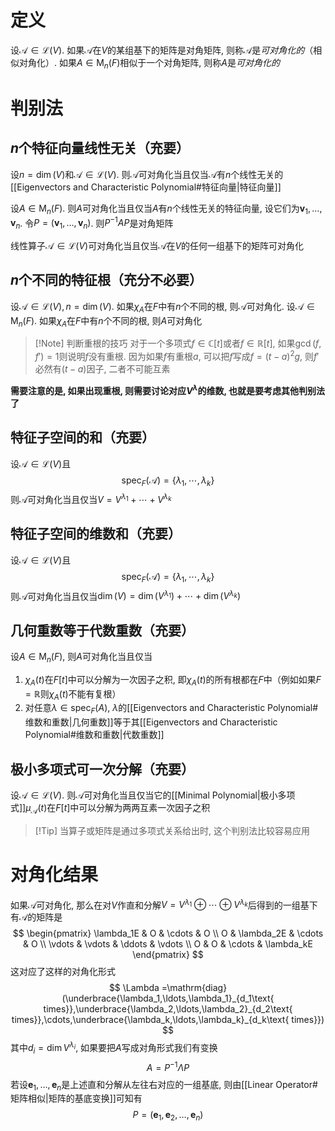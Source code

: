# 定义
设$\mathcal A\in \mathcal{L}(V)$. 如果$\mathcal A$在$V$的某组基下的矩阵是对角矩阵, 则称$\mathcal A$是*可对角化的*（相似对角化）. 如果$A\in \mathrm{M}_n(F)$相似于一个对角矩阵, 则称$A$是*可对角化的*

# 判别法
## $n$个特征向量线性无关（充要）
设$n = \dim(V)$和$\mathcal A \in \mathcal{L}(V)$. 则$\mathcal A$可对角化当且仅当$\mathcal A$有$n$个线性无关的[[Eigenvectors and Characteristic Polynomial#特征向量|特征向量]]

设$A\in \mathrm{M}_n(F)$. 则$A$可对角化当且仅当$A$有$n$个线性无关的特征向量, 设它们为$\boldsymbol v_1, \ldots, \boldsymbol v_n$. 令$P=(\boldsymbol v_1, \ldots, \boldsymbol v_n)$. 则$P^{-1}AP$是对角矩阵

线性算子$\mathcal A\in \mathcal{L}(V)$可对角化当且仅当$\mathcal A$在$V$的任何一组基下的矩阵可对角化
## $n$个不同的特征根（充分不必要）
设$\mathcal A \in \mathcal{L}(V), n = \dim(V)$. 如果$\chi_A$在$F$中有$n$个不同的根, 则$\mathcal A$可对角化. 设$\mathcal A \in \mathrm{M}_n(F)$. 如果$\chi_A$在$F$中有$n$个不同的根, 则$A$可对角化

> [!Note] 判断重根的技巧
> 对于一个多项式$f\in \mathbb{C}[t]$或者$f\in \mathbb{R}[t]$, 如果$\gcd(f,f') = 1$则说明$f$没有重根. 因为如果$f$有重根$a$, 可以把$f$写成$f=(t-a)^2g$, 则$f'$必然有$(t-a)$因子, 二者不可能互素

**需要注意的是, 如果出现重根, 则需要讨论对应$V^\lambda$的维数, 也就是要考虑其他判别法了**
## 特征子空间的和（充要）
设$\mathcal A \in \mathcal{L}(V)$且
$$
\mathrm{spec}_F(\mathcal A) = \{\lambda_1, \cdots, \lambda_k\}
$$
则$\mathcal A$可对角化当且仅当$V = V^{\lambda_1} + \cdots + V^{\lambda_k}$
## 特征子空间的维数和（充要）
设$\mathcal A \in \mathcal{L}(V)$且
$$
\mathrm{spec}_F(\mathcal A) = \{\lambda_1, \cdots, \lambda_k\}
$$
则$\mathcal A$可对角化当且仅当$\dim(V) = \dim(V^{\lambda_1}) + \cdots + \dim(V^{\lambda_k})$
## 几何重数等于代数重数（充要）
设$A\in \mathrm{M}_n(F)$, 则$A$可对角化当且仅当
1. $\chi_A(t)$在$F[t]$中可以分解为一次因子之积, 即$\chi_A(t)$的所有根都在$F$中（例如如果$F = \mathbb{R}$则$\chi_A(t)$不能有复根）
2. 对任意$\lambda\in \mathrm{spec}_F(A)$, $\lambda$的[[Eigenvectors and Characteristic Polynomial#维数和重数|几何重数]]等于其[[Eigenvectors and Characteristic Polynomial#维数和重数|代数重数]]
## 极小多项式可一次分解（充要）
设$\mathcal A\in \mathcal{L}(V)$. 则$\mathcal A$可对角化当且仅当它的[[Minimal Polynomial|极小多项式]]$\mu_\mathcal A(t)$在$F[t]$中可以分解为两两互素一次因子之积
> [!Tip] 当算子或矩阵是通过多项式关系给出时, 这个判别法比较容易应用
# 对角化结果
如果$\mathcal A$可对角化, 那么在对$V$作直和分解$V=V^{\lambda_1}\oplus\cdots\oplus V^{\lambda_k}$后得到的一组基下有$\mathcal A$的矩阵是
$$
\begin{pmatrix}
\lambda_1E  & O & \cdots & O \\
O & \lambda_2E & \cdots & O \\
\vdots & \vdots & \ddots & \vdots \\
O & O & \cdots & \lambda_kE
\end{pmatrix}
$$
这对应了这样的对角化形式
$$
\Lambda =\mathrm{diag}(\underbrace{\lambda_1,\ldots,\lambda_1}_{d_1\text{ times}},\underbrace{\lambda_2,\ldots,\lambda_2}_{d_2\text{ times}},\cdots,\underbrace{\lambda_k,\ldots,\lambda_k}_{d_k\text{ times}})
$$
其中$d_i = \dim V^{\lambda_i}$, 如果要把$A$写成对角形式我们有变换
$$
A = P^{-1}\Lambda P
$$
若设$\boldsymbol e_1, \ldots,\boldsymbol e_n$是上述直和分解从左往右对应的一组基底, 则由[[Linear Operator#矩阵相似|矩阵的基底变换]]可知有
$$
P = (\boldsymbol e_1, \boldsymbol e_2, \ldots, \boldsymbol e_n)
$$

